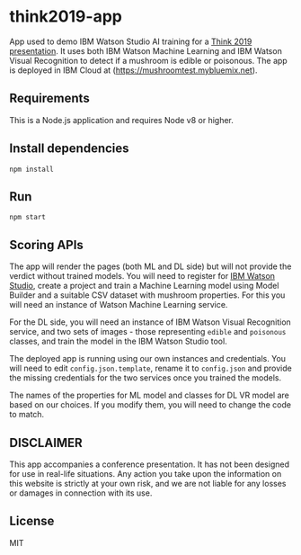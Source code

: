 # think2019-app
App used to demo IBM Watson Studio AI training for a [Think 2019 presentation](https://myibm.ibm.com/events/think/all-sessions/session/6975A). It uses both IBM Watson Machine Learning and IBM Watson Visual Recognition to detect if a mushroom is edible or poisonous. The app is deployed in IBM Cloud at (https://mushroomtest.mybluemix.net).

## Requirements
This is a Node.js application and requires Node v8 or higher.

## Install dependencies
```
npm install
```

## Run
```
npm start
```

## Scoring APIs
The app will render the pages (both ML and DL side) but will not provide the verdict without trained models. You will need to register for [IBM Watson Studio](https://dataplatform.cloud.ibm.com), create a project and train a Machine Learning model using Model Builder and a suitable CSV dataset with mushroom properties. For this you will need an instance of Watson Machine Learning service.

For the DL side, you will need an instance of IBM Watson Visual Recognition service, and two sets of images - those representing `edible` and `poisonous` classes, and train the model in the IBM Watson Studio tool.

The deployed app is running using our own instances and credentials. You will need to edit `config.json.template`, rename it to `config.json` and provide the missing credentials for the two services once you trained the models.

The names of the properties for ML model and classes for DL VR model are based on our choices. If you modify them, you will need to change the code to match.

## DISCLAIMER
This app accompanies a conference presentation. It has not been designed for use in real-life situations. Any action you take upon the information on this website is strictly at your own risk, and we are not liable for any losses or damages in connection with its use.

## License
MIT
